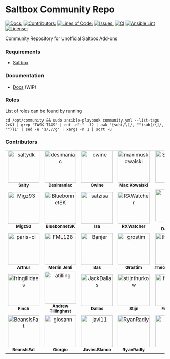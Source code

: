 # Saltbox Community Repo
[![Docs:](https://img.shields.io/badge/docs-docs.saltbox.dev-blue)](https://docs.saltbox.dev)
[![Contributors:](https://img.shields.io/github/contributors/saltyorg/community?color=blue)](https://github.com/saltyorg/Community/graphs/contributors)
[![Lines of Code:](https://img.shields.io/tokei/lines/github/saltyorg/community)](https://github.com/saltyorg/Community)
[![Issues:](https://img.shields.io/github/issues/saltyorg/Community?color=blue)](https://github.com/saltyorg/Community/issues)
[![CI](https://github.com/saltyorg/Community/actions/workflows/community.yml/badge.svg)](https://github.com/saltyorg/Community/actions/workflows/community.yml)
[![Ansible Lint](https://github.com/saltyorg/Community/actions/workflows/ansible-lint.yml/badge.svg)](https://github.com/saltyorg/Community/actions/workflows/ansible-lint.yml)
[![License:](https://img.shields.io/github/license/saltyorg/Community)](LICENSE.md)

Community Repository for Unofficial Saltbox Add-ons

### Requirements

- [Saltbox](https://github.com/saltyorg/Saltbox/)

### Documentation

- [Docs](https://docs.saltbox.dev) (WIP)

### Roles

List of roles can be found by running 
```
cd /opt/community && sudo ansible-playbook community.yml --list-tags 2>&1 | grep "TASK TAGS" | cut -d":" -f2 | awk '{sub(/\[/, "")sub(/\]/, "")}1' | sed -e 's/,//g' | xargs -n 1 | sort -u
```

### Contributors
<!-- readme: contributors -start -->
<table>
<tr>
    <td align="center">
        <a href="https://github.com/saltydk">
            <img src="https://avatars.githubusercontent.com/u/6587950?v=4" width="100;" alt="saltydk"/>
            <br />
            <sub><b>Salty</b></sub>
        </a>
    </td>
    <td align="center">
        <a href="https://github.com/desimaniac">
            <img src="https://avatars.githubusercontent.com/u/5501908?v=4" width="100;" alt="desimaniac"/>
            <br />
            <sub><b>Desimaniac</b></sub>
        </a>
    </td>
    <td align="center">
        <a href="https://github.com/owine">
            <img src="https://avatars.githubusercontent.com/u/4283702?v=4" width="100;" alt="owine"/>
            <br />
            <sub><b>Owine</b></sub>
        </a>
    </td>
    <td align="center">
        <a href="https://github.com/maximuskowalski">
            <img src="https://avatars.githubusercontent.com/u/13492750?v=4" width="100;" alt="maximuskowalski"/>
            <br />
            <sub><b>Max Kowalski</b></sub>
        </a>
    </td>
    <td align="center">
        <a href="https://github.com/Superduper09">
            <img src="https://avatars.githubusercontent.com/u/17391966?v=4" width="100;" alt="Superduper09"/>
            <br />
            <sub><b>Herp</b></sub>
        </a>
    </td>
    <td align="center">
        <a href="https://github.com/chazlarson">
            <img src="https://avatars.githubusercontent.com/u/3865541?v=4" width="100;" alt="chazlarson"/>
            <br />
            <sub><b>Chaz Larson</b></sub>
        </a>
    </td></tr>
<tr>
    <td align="center">
        <a href="https://github.com/Migz93">
            <img src="https://avatars.githubusercontent.com/u/33037112?v=4" width="100;" alt="Migz93"/>
            <br />
            <sub><b>Migz93</b></sub>
        </a>
    </td>
    <td align="center">
        <a href="https://github.com/BluebonnetSK">
            <img src="https://avatars.githubusercontent.com/u/43162289?v=4" width="100;" alt="BluebonnetSK"/>
            <br />
            <sub><b>BluebonnetSK</b></sub>
        </a>
    </td>
    <td align="center">
        <a href="https://github.com/satzisa">
            <img src="https://avatars.githubusercontent.com/u/54035525?v=4" width="100;" alt="satzisa"/>
            <br />
            <sub><b>Isa</b></sub>
        </a>
    </td>
    <td align="center">
        <a href="https://github.com/RXWatcher">
            <img src="https://avatars.githubusercontent.com/u/14085001?v=4" width="100;" alt="RXWatcher"/>
            <br />
            <sub><b>RXWatcher</b></sub>
        </a>
    </td>
    <td align="center">
        <a href="https://github.com/Kalroth">
            <img src="https://avatars.githubusercontent.com/u/6299049?v=4" width="100;" alt="Kalroth"/>
            <br />
            <sub><b>Martin Danielsen</b></sub>
        </a>
    </td>
    <td align="center">
        <a href="https://github.com/TABLE272">
            <img src="https://avatars.githubusercontent.com/u/11992630?v=4" width="100;" alt="TABLE272"/>
            <br />
            <sub><b>TABLE272</b></sub>
        </a>
    </td></tr>
<tr>
    <td align="center">
        <a href="https://github.com/paris-ci">
            <img src="https://avatars.githubusercontent.com/u/3063324?v=4" width="100;" alt="paris-ci"/>
            <br />
            <sub><b>Arthur</b></sub>
        </a>
    </td>
    <td align="center">
        <a href="https://github.com/FML128">
            <img src="https://avatars.githubusercontent.com/u/33214722?v=4" width="100;" alt="FML128"/>
            <br />
            <sub><b>Merlin Jehli</b></sub>
        </a>
    </td>
    <td align="center">
        <a href="https://github.com/Banjer">
            <img src="https://avatars.githubusercontent.com/u/864725?v=4" width="100;" alt="Banjer"/>
            <br />
            <sub><b>Bas</b></sub>
        </a>
    </td>
    <td align="center">
        <a href="https://github.com/grostim">
            <img src="https://avatars.githubusercontent.com/u/3714755?v=4" width="100;" alt="grostim"/>
            <br />
            <sub><b>Grostim</b></sub>
        </a>
    </td>
    <td align="center">
        <a href="https://github.com/theotocopulitos">
            <img src="https://avatars.githubusercontent.com/u/1540135?v=4" width="100;" alt="theotocopulitos"/>
            <br />
            <sub><b>Theotocopulitos</b></sub>
        </a>
    </td>
    <td align="center">
        <a href="https://github.com/sil3ntc">
            <img src="https://avatars.githubusercontent.com/u/55059643?v=4" width="100;" alt="sil3ntc"/>
            <br />
            <sub><b>Sil3nt</b></sub>
        </a>
    </td></tr>
<tr>
    <td align="center">
        <a href="https://github.com/fringillidaes">
            <img src="https://avatars.githubusercontent.com/u/57169808?v=4" width="100;" alt="fringillidaes"/>
            <br />
            <sub><b>Finch</b></sub>
        </a>
    </td>
    <td align="center">
        <a href="https://github.com/atilling">
            <img src="https://avatars.githubusercontent.com/u/1081300?v=4" width="100;" alt="atilling"/>
            <br />
            <sub><b>Andrew Tillinghast</b></sub>
        </a>
    </td>
    <td align="center">
        <a href="https://github.com/JackDallas">
            <img src="https://avatars.githubusercontent.com/u/3620144?v=4" width="100;" alt="JackDallas"/>
            <br />
            <sub><b>Dallas</b></sub>
        </a>
    </td>
    <td align="center">
        <a href="https://github.com/stijnthurkow">
            <img src="https://avatars.githubusercontent.com/u/22298631?v=4" width="100;" alt="stijnthurkow"/>
            <br />
            <sub><b>Stijn</b></sub>
        </a>
    </td>
    <td align="center">
        <a href="https://github.com/fuller882">
            <img src="https://avatars.githubusercontent.com/u/43045024?v=4" width="100;" alt="fuller882"/>
            <br />
            <sub><b>Fuller882</b></sub>
        </a>
    </td>
    <td align="center">
        <a href="https://github.com/Thomvh">
            <img src="https://avatars.githubusercontent.com/u/1483055?v=4" width="100;" alt="Thomvh"/>
            <br />
            <sub><b>Thomvh</b></sub>
        </a>
    </td></tr>
<tr>
    <td align="center">
        <a href="https://github.com/BeansIsFat">
            <img src="https://avatars.githubusercontent.com/u/24848012?v=4" width="100;" alt="BeansIsFat"/>
            <br />
            <sub><b>BeansIsFat</b></sub>
        </a>
    </td>
    <td align="center">
        <a href="https://github.com/giosann">
            <img src="https://avatars.githubusercontent.com/u/10052873?v=4" width="100;" alt="giosann"/>
            <br />
            <sub><b>Giorgio</b></sub>
        </a>
    </td>
    <td align="center">
        <a href="https://github.com/javi11">
            <img src="https://avatars.githubusercontent.com/u/3855051?v=4" width="100;" alt="javi11"/>
            <br />
            <sub><b>Javier Blanco</b></sub>
        </a>
    </td>
    <td align="center">
        <a href="https://github.com/RyanRadly">
            <img src="https://avatars.githubusercontent.com/u/1883477?v=4" width="100;" alt="RyanRadly"/>
            <br />
            <sub><b>RyanRadly</b></sub>
        </a>
    </td>
    <td align="center">
        <a href="https://github.com/addbee">
            <img src="https://avatars.githubusercontent.com/u/4490516?v=4" width="100;" alt="addbee"/>
            <br />
            <sub><b>Adbe</b></sub>
        </a>
    </td>
    <td align="center">
        <a href="https://github.com/astrodad">
            <img src="https://avatars.githubusercontent.com/u/1663239?v=4" width="100;" alt="astrodad"/>
            <br />
            <sub><b>Astrodad</b></sub>
        </a>
    </td></tr>
</table>
<!-- readme: contributors -end -->
